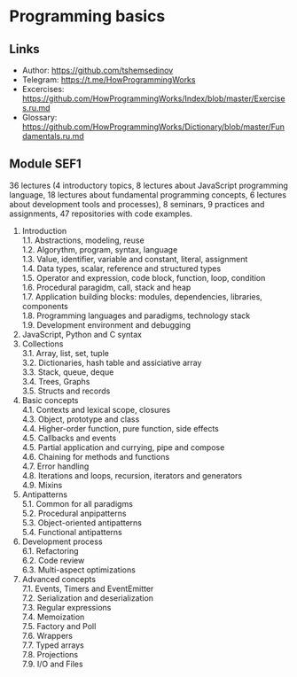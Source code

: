 # Programming basics

## Links

- Author: https://github.com/tshemsedinov
- Telegram: https://t.me/HowProgrammingWorks
- Excercises: https://github.com/HowProgrammingWorks/Index/blob/master/Exercises.ru.md
- Glossary: https://github.com/HowProgrammingWorks/Dictionary/blob/master/Fundamentals.ru.md

## Module SEF1

36 lectures (4 introductory topics, 8 lectures about JavaScript programming
language, 18 lectures about fundamental programming concepts, 6 lectures about
development tools and processes), 8 seminars, 9 practices and assignments, 47
repositories with code examples.

1. Introduction  
   1.1. Abstractions, modeling, reuse  
   1.2. Algorythm, program, syntax, language  
   1.3. Value, identifier, variable and constant, literal, assignment    
   1.4. Data types, scalar, reference and structured types  
   1.5. Operator and expression, code block, function, loop, condition  
   1.6. Procedural paragidm, call, stack and heap  
   1.7. Application building blocks: modules, dependencies, libraries, components  
   1.8. Programming languages and paradigms, technology stack  
   1.9. Development environment and debugging  
2. JavaScript, Python and C syntax  
3. Collections  
   3.1. Array, list, set, tuple  
   3.2. Dictionaries, hash table and assiciative array  
   3.3. Stack, queue, deque  
   3.4. Trees, Graphs  
   3.5. Structs and records  
5. Basic concepts  
   4.1. Contexts and lexical scope, closures  
   4.3. Object, prototype and class  
   4.4. Higher-order function, pure function, side effects  
   4.5. Callbacks and events  
   4.5. Partial application and currying, pipe and compose  
   4.6. Chaining for methods and functions  
   4.7. Error handling  
   4.8. Iterations and loops, recursion, iterators and generators  
   4.9. Mixins  
6. Antipatterns  
   5.1. Common for all paradigms  
   5.2. Procedural anpipatterns  
   5.3. Object-oriented antipatterns  
   5.4. Functional antipatterns  
7. Development process  
   6.1. Refactoring  
   6.2. Code review  
   6.3. Multi-aspect optimizations  
8. Advanced concepts  
   7.1. Events, Timers and EventEmitter  
   7.2. Serialization and deserialization  
   7.3. Regular expressions  
   7.4. Memoization  
   7.5. Factory and Poll  
   7.6. Wrappers  
   7.7. Typed arrays  
   7.8. Projections  
   7.9. I/O and Files  
